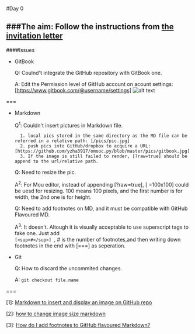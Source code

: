 #Day 0 

###The aim: Follow the instructions from [the invitation letter](https://groups.google.com/forum/#!topic/omooc/HLuK4TKDYC8)
---
####Issues 

* GitBook

	Q: Coulnd't integrate the GitHub repository with GitBook one. 
	
	A: Edit the Permission level of GitHub account on acount settings: [https://www.gitbook.com/@username/settings]
![alt text](https://github.com/yzha3917/omooc.py/blob/master/pics/gitbook.jpg?raw=true)

===
* Markdown

	Q<sup>1</sup>: Couldn't insert pictures in Markdown file. 

		1. local pics stored in the same directory as the MD file can be referred in a relative path: [/pics/pic.jpg]
		2. push pics into GitHub/dropbox to acquire a URL: [https://github.com/yzha3917/omooc.py/blob/master/pics/gitbook.jpg]
		3. If the image is still failed to render, [?raw=true] should be append to the url/relative path. 


	Q: Need to resize the pic. 
	
	A<sup>2</sup>: For Mou editor, instead of appending [?raw=true], [ =100x100] could be uesd for resizing. 100 means 100 pixels, and the first number is for width, the 2nd one is for height.
	
	
	
	Q: Need to add footnotes on MD, and it must be compatible with GitHub Flavoured MD.
	
	A<sup>3</sup>: It doesn't. Altough it is visually acceptable to use superscript tags to fake one. Just add 	
	```[<sup>#</sup>] ```, # is the number of footnotes,and then writing down footnotes in the end with [===] as seperation. 
	
* Git

	Q: How to discard the uncommited changes. 
	
	A: ```git checkout file.name```
	
===

[1]: [Markdown to insert and display an image on GitHub repo](http://webapps.stackexchange.com/questions/29602/markdown-to-insert-and-display-an-image-on-github-repo)

[2]: [how to change image size markdown](http://stackoverflow.com/questions/14675913/how-to-change-image-size-markdown)

[3]: [How do I add footnotes to GitHub flavoured Markdown?](http://stackoverflow.com/questions/25579868/how-do-i-add-footnotes-to-github-flavoured-markdown)
